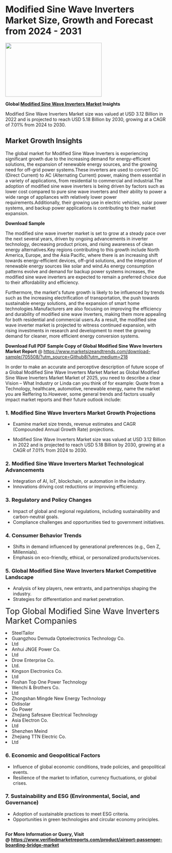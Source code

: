 <H1>Modified Sine Wave Inverters Market Size, Growth and Forecast from 2024 - 2031</H1><img class="aligncenter size-medium wp-image-584254" src="https://thirdeyenews.in/wp-content/uploads/2024/09/Global-Market-Research-300x168.jpeg" alt="" width="300" height="168" /><p><strong>Global&nbsp;<a href="https://www.marketsizeandtrends.com/download-sample/705508/?utm_source=Github8j?utm_medium=218">Modified Sine Wave Inverters Market</a> Insights</strong></p><p>Modified Sine Wave Inverters Market size was valued at USD 3.12 Billion in 2022 and is projected to reach USD 5.18 Billion by 2030, growing at a CAGR of 7.01% from 2024 to 2030.</p><p><h2>Market Growth Insights</h2> <p>The global market for Modified Sine Wave Inverters is experiencing significant growth due to the increasing demand for energy-efficient solutions, the expansion of renewable energy sources, and the growing need for off-grid power systems.These inverters are used to convert DC (Direct Current) to AC (Alternating Current) power, making them essential in a variety of applications, from residential to commercial and industrial.The adoption of modified sine wave inverters is being driven by factors such as lower cost compared to pure sine wave inverters and their ability to power a wide range of appliances with relatively lower power requirements.Additionally, their growing use in electric vehicles, solar power systems, and backup power applications is contributing to their market expansion.</p> <p><strong>Download Sample</strong></p> <p>The modified sine wave inverter market is set to grow at a steady pace over the next several years, driven by ongoing advancements in inverter technology, decreasing product prices, and rising awareness of clean energy alternatives.Key regions contributing to this growth include North America, Europe, and the Asia Pacific, where there is an increasing shift towards energy-efficient devices, off-grid solutions, and the integration of renewable energy sources like solar and wind.As energy consumption patterns evolve and demand for backup power systems increases, the modified sine wave inverters are expected to remain a preferred choice due to their affordability and efficiency.</p> <p>Furthermore, the market's future growth is likely to be influenced by trends such as the increasing electrification of transportation, the push towards sustainable energy solutions, and the expansion of smart home technologies.Manufacturers are also focusing on improving the efficiency and durability of modified sine wave inverters, making them more appealing for both residential and commercial users.As a result, the modified sine wave inverter market is projected to witness continued expansion, with rising investments in research and development to meet the growing demand for cleaner, more efficient energy conversion systems.</p> <p><span class=""><strong>Download Full PDF Sample Copy of Global Modified Sine Wave Inverters Market Report</strong> @ <a href="https://www.marketsizeandtrends.com/download-sample/705508/?utm_source=Github8j?utm_medium=218" target="_blank">https://www.marketsizeandtrends.com/download-sample/705508/?utm_source=Github8j?utm_medium=218</a></span></p><p>In order to make an accurate and perceptive description of future scope of a Global&nbsp;Modified Sine Wave Inverters Market Market as Global&nbsp;Modified Sine Wave Inverters Market Market of 2025, you need to describe a clear Vision &ndash; What Industry or Linda can you think of for example: Quote from a Technology, healthcare, automotive, renewable energy, name the market you are Reffering to.However, some general trends and factors usually impact market reports and their future outlook include:</p><h3>1.&nbsp;<strong>Modified Sine Wave Inverters Market Growth Projections</strong></h3><ul><li>Examine market size trends, revenue estimates and CAGR (Compounded Annual Growth Rate) projections.</li><li><p>Modified Sine Wave Inverters Market size was valued at USD 3.12 Billion in 2022 and is projected to reach USD 5.18 Billion by 2030, growing at a CAGR of 7.01% from 2024 to 2030.</p></li></ul><h3>2.&nbsp;<strong>Modified Sine Wave Inverters Market Technological Advancements</strong></h3><ul><li>Integration of AI, IoT, blockchain, or automation in the industry.</li><li>Innovations driving cost reductions or improving efficiency.</li></ul><h3>3.&nbsp;<strong>Regulatory and Policy Changes</strong></h3><ul><li>Impact of global and regional regulations, including sustainability and carbon-neutral goals.</li><li>Compliance challenges and opportunities tied to government initiatives.</li></ul><h3>4.&nbsp;<strong>Consumer Behavior Trends</strong></h3><ul><li>Shifts in demand influenced by generational preferences (e.g., Gen Z, Millennials).</li><li>Emphasis on eco-friendly, ethical, or personalized products/services.</li></ul><h3>5.&nbsp;<strong>Global Modified Sine Wave Inverters Market Competitive Landscape</strong></h3><ul><li>Analysis of key players, new entrants, and partnerships shaping the industry.</li><li>Strategies for differentiation and market penetration.</li></ul><p data-pm-slice="1 1 []"><span style="color: inherit; font-family: inherit; font-size: 25px;">Top Global Modified Sine Wave Inverters Market Companies</span></p><div class="" data-test-id=""><p><li>SteelTailor</li><li> Guangzhou Demuda Optoelectronics Technology Co.</li><li>Ltd</li><li> Anhui JNGE Power Co.</li><li>Ltd</li><li> Drow Enterprise Co.</li><li> Ltd.</li><li> Kingson Electronics Co.</li><li>Ltd</li><li> Foshan Top One Power Technology</li><li> Wenchi & Brothers Co.</li><li>Ltd</li><li> Zhongshan Mingde New Energy Technology</li><li> Didisolar</li><li> Go Power</li><li> Zhejiang Safesave Electrical Technology</li><li> Asia Electron Co.</li><li>Ltd</li><li> Shenzhen Meind</li><li> Zhejiang TTN Electric Co.</li><li>Ltd</li></p></div><h3>6.&nbsp;<strong>Economic and Geopolitical Factors</strong></h3><ul><li>Influence of global economic conditions, trade policies, and geopolitical events.</li><li>Resilience of the market to inflation, currency fluctuations, or global crises.</li></ul><h3>7.&nbsp;<strong>Sustainability and ESG (Environmental, Social, and Governance)</strong></h3><ul><li>Adoption of sustainable practices to meet ESG criteria.</li><li>Opportunities in green technologies and circular economy principles.</li></ul><h2><strong style="font-size: 14px;">For More Information or Query, Visit @&nbsp;</strong><a style="background-color: #ffffff; font-size: 14px;" href="https://www.marketsizeandtrends.com/report/modified-sine-wave-inverters-market/" target="_blank">https://www.verifiedmarketreports.com/product/airport-passenger-boarding-bridge-market</a></h2>